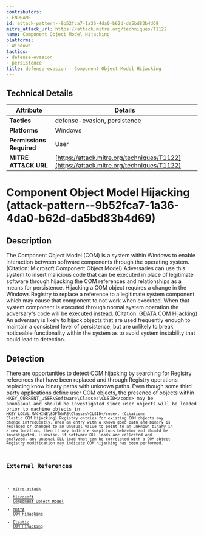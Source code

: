 ```yaml
---
contributors:
- ENDGAME
id: attack-pattern--9b52fca7-1a36-4da0-b62d-da5bd83b4d69
mitre_attack_url: https://attack.mitre.org/techniques/T1122
name: Component Object Model Hijacking
platforms:
- Windows
tactics:
- defense-evasion
- persistence
title: defense-evasion - Component Object Model Hijacking
---
```


## Technical Details

| Attribute | Details |
|-----------|----------|
| **Tactics** | defense-evasion, persistence |
| **Platforms** | Windows |
| **Permissions Required** | User |
| **MITRE ATT&CK URL** | [https://attack.mitre.org/techniques/T1122](https://attack.mitre.org/techniques/T1122) |

# Component Object Model Hijacking (attack-pattern--9b52fca7-1a36-4da0-b62d-da5bd83b4d69)

## Description
The Component Object Model (COM) is a system within Windows to enable interaction between software components through the operating system. (Citation: Microsoft Component Object Model) Adversaries can use this system to insert malicious code that can be executed in place of legitimate software through hijacking the COM references and relationships as a means for persistence. Hijacking a COM object requires a change in the Windows Registry to replace a reference to a legitimate system component which may cause that component to not work when executed. When that system component is executed through normal system operation the adversary's code will be executed instead. (Citation: GDATA COM Hijacking) An adversary is likely to hijack objects that are used frequently enough to maintain a consistent level of persistence, but are unlikely to break noticeable functionality within the system as to avoid system instability that could lead to detection.

## Detection
There are opportunities to detect COM hijacking by searching for Registry references that have been replaced and through Registry operations replacing know binary paths with unknown paths. Even though some third party applications define user COM objects, the presence of objects within <code>HKEY_CURRENT_USER\Software\Classes\CLSID\</code> may be anomalous and should be investigated since user objects will be loaded prior to machine objects in <code>HKEY_LOCAL_MACHINE\SOFTWARE\Classes\CLSID\</code>. (Citation: Elastic COM Hijacking) Registry entries for existing COM objects may change infrequently. When an entry with a known good path and binary is replaced or changed to an unusual value to point to an unknown binary in a new location, then it may indicate suspicious behavior and should be investigated. Likewise, if software DLL loads are collected and analyzed, any unusual DLL load that can be correlated with a COM object Registry modification may indicate COM hijacking has been performed.

## External References
- [mitre-attack](https://attack.mitre.org/techniques/T1122)
- [Microsoft Component Object Model](https://msdn.microsoft.com/library/ms694363.aspx)
- [GDATA COM Hijacking](https://blog.gdatasoftware.com/2014/10/23941-com-object-hijacking-the-discreet-way-of-persistence)
- [Elastic COM Hijacking](https://www.elastic.co/blog/how-hunt-detecting-persistence-evasion-com)
